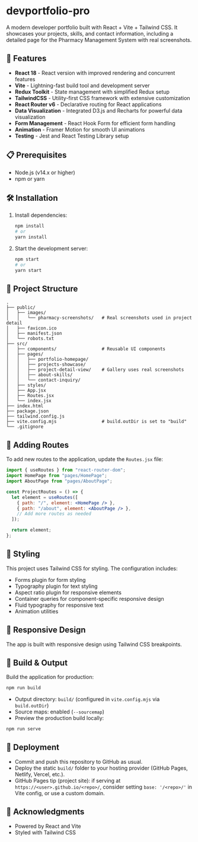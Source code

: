 # devportfolio-pro

A modern developer portfolio built with React + Vite + Tailwind CSS. It showcases your projects, skills, and contact information, including a detailed page for the Pharmacy Management System with real screenshots.
## 🚀 Features

- **React 18** - React version with improved rendering and concurrent features
- **Vite** - Lightning-fast build tool and development server
- **Redux Toolkit** - State management with simplified Redux setup
- **TailwindCSS** - Utility-first CSS framework with extensive customization
- **React Router v6** - Declarative routing for React applications
- **Data Visualization** - Integrated D3.js and Recharts for powerful data visualization
- **Form Management** - React Hook Form for efficient form handling
- **Animation** - Framer Motion for smooth UI animations
- **Testing** - Jest and React Testing Library setup

## 📋 Prerequisites

- Node.js (v14.x or higher)
- npm or yarn

## 🛠️ Installation

1. Install dependencies:
   ```bash
   npm install
   # or
   yarn install
   ```
   
2. Start the development server:
   ```bash
   npm start
   # or
   yarn start
   ```

## 📁 Project Structure

```
.
├── public/
│   ├── images/
│   │   └── pharmacy-screenshots/   # Real screenshots used in project detail
│   ├── favicon.ico
│   ├── manifest.json
│   └── robots.txt
├── src/
│   ├── components/                 # Reusable UI components
│   ├── pages/
│   │   ├── portfolio-homepage/
│   │   ├── projects-showcase/
│   │   ├── project-detail-view/    # Gallery uses real screenshots
│   │   ├── about-skills/
│   │   └── contact-inquiry/
│   ├── styles/
│   ├── App.jsx
│   ├── Routes.jsx
│   └── index.jsx
├── index.html
├── package.json
├── tailwind.config.js
├── vite.config.mjs                 # build.outDir is set to "build"
└── .gitignore
```

## 🧩 Adding Routes

To add new routes to the application, update the `Routes.jsx` file:

```jsx
import { useRoutes } from "react-router-dom";
import HomePage from "pages/HomePage";
import AboutPage from "pages/AboutPage";

const ProjectRoutes = () => {
  let element = useRoutes([
    { path: "/", element: <HomePage /> },
    { path: "/about", element: <AboutPage /> },
    // Add more routes as needed
  ]);

  return element;
};
```

## 🎨 Styling

This project uses Tailwind CSS for styling. The configuration includes:

- Forms plugin for form styling
- Typography plugin for text styling
- Aspect ratio plugin for responsive elements
- Container queries for component-specific responsive design
- Fluid typography for responsive text
- Animation utilities

## 📱 Responsive Design

The app is built with responsive design using Tailwind CSS breakpoints.


## 🔧 Build & Output

Build the application for production:

```bash
npm run build
```

- Output directory: `build/` (configured in `vite.config.mjs` via `build.outDir`)
- Source maps: enabled (`--sourcemap`)
- Preview the production build locally:

```bash
npm run serve
```

## 🚀 Deployment

- Commit and push this repository to GitHub as usual.
- Deploy the static `build/` folder to your hosting provider (GitHub Pages, Netlify, Vercel, etc.).
- GitHub Pages tip (project site): if serving at `https://<user>.github.io/<repo>/`, consider setting `base: '/<repo>/'` in Vite config, or use a custom domain.

## 🙏 Acknowledgments

- Powered by React and Vite
- Styled with Tailwind CSS
